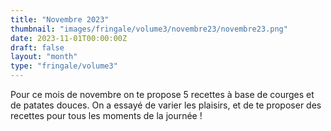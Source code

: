 ```yaml
---
title: "Novembre 2023"
thumbnail: "images/fringale/volume3/novembre23/novembre23.png"
date: 2023-11-01T00:00:00Z
draft: false
layout: "month"
type: "fringale/volume3"
---
```


Pour ce mois de novembre on te propose 5 recettes à base de courges et de patates douces. On a essayé de varier les plaisirs, et de te proposer des recettes pour tous les moments de la journée !
